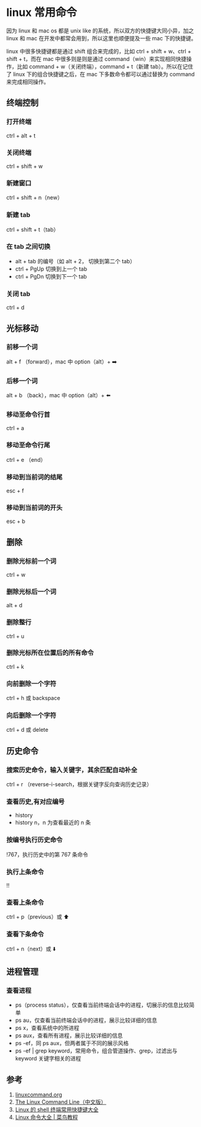 # linux 常用命令

因为 linux 和 mac os 都是 unix like 的系统，所以双方的快捷键大同小异，加之 linux 和 mac 在开发中都常会用到，所以这里也顺便提及一些 mac 下的快捷键。

linux 中很多快捷键都是通过 shift 组合来完成的，比如 ctrl + shift + w、ctrl + shift + t，而在 mac 中很多则是则是通过 command（win）来实现相同快捷操作，比如 command + w（关闭终端），command + t（新建 tab）。所以在记住了 linux 下的组合快捷键之后，在 mac 下多数命令都可以通过替换为 command 来完成相同操作。

## 终端控制

### 打开终端

ctrl + alt + t

### 关闭终端

ctrl + shift + w

### 新建窗口

ctrl + shift + n（new）

### 新建 tab

ctrl + shift + t（tab）

### 在 tab 之间切换

- alt + tab 的编号（如 alt + 2， 切换到第二个 tab）
- ctrl + PgUp 切换到上一个 tab
- ctrl + PgDn 切换到下一个 tab

### 关闭 tab

ctrl + d

## 光标移动

### 前移一个词

alt + f （forward），mac 中 option（alt）+ ➡️

### 后移一个词

alt + b （back），mac 中 option（alt）+ ⬅️

### 移动至命令行首

ctrl + a

### 移动至命令行尾

ctrl + e （end）

### 移动到当前词的结尾

esc + f

### 移动到当前词的开头

esc + b

## 删除

### 删除光标前一个词

ctrl + w

### 删除光标后一个词

alt + d

### 删除整行

ctrl + u

### 删除光标所在位置后的所有命令

ctrl + k

### 向前删除一个字符

ctrl + h 或 backspace

### 向后删除一个字符

ctrl + d 或 delete

## 历史命令

### 搜索历史命令，输入关键字，其余匹配自动补全

ctrl + r （reverse-i-search，根据关键字反向查询历史记录）

### 查看历史,有对应编号

- history
- history n，n 为查看最近的 n 条

### 按编号执行历史命令

!767，执行历史中的第 767 条命令

### 执行上条命令

!!

### 查看上条命令

ctrl + p（previous）或 ⬆️

### 查看下条命令

ctrl + n（next）或 ⬇️

## 进程管理

### 查看进程

- ps（process status），仅查看当前终端会话中的进程，切展示的信息比较简单
- ps au，仅查看当前终端会话中的进程，展示比较详细的信息
- ps x，查看系统中的所进程
- ps aux，查看所有进程，展示比较详细的信息
- ps -ef，同 ps aux，但两者属于不同的展示风格
- ps -ef | grep keyword，常用命令，组合管道操作、grep，过滤出与 keyword 关键字相关的进程

## 参考

1. [linuxcommand.org](http://linuxcommand.org/lc3_learning_the_shell.php)
2. [The Linux Command Line（中文版）](http://billie66.github.io/TLCL/book/)
3. [Linux 的 shell 终端常用快捷键大全](https://zhuanlan.zhihu.com/p/29538650)
4. [Linux 命令大全 | 菜鸟教程](https://www.runoob.com/linux/linux-command-manual.html)
